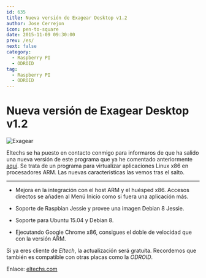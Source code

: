 ```yaml
---
id: 635
title: Nueva versión de Exagear Desktop v1.2
author: Jose Cerrejon
icon: pen-to-square
date: 2015-11-09 09:30:00
prev: /es/
next: false
category:
  - Raspberry PI
  - ODROID
tag:
  - Raspberry PI
  - ODROID
---
```


# Nueva versión de Exagear Desktop v1.2

![Exagear](/images/2015/06/ExaGear_Desktop_tr.png)

Eltechs se ha puesto en contacto conmigo para informaros de que ha salido una nueva versión de este programa que ya he comentado anteriormente [aquí](/post.php?id=573). Se trata de un programa para virtualizar aplicaciones Linux x86 en procesadores ARM. Las nuevas caracteristicas las vemos tras el salto.

- - -
* Mejora en la integración con el host ARM y el huésped x86. Accesos directos se añaden al Menú Inicio como si fuera una aplicación más.

* Soporte de Raspbian Jessie y provee una imagen Debian 8 Jessie.

* Soporte para Ubuntu 15.04 y Debian 8.

* Ejecutando Google Chrome x86, consigues el doble de velocidad que con la versión ARM.

Si ya eres cliente de *Eltech*, la actualización será gratuíta. Recordemos que también es compatible con otras placas como la *ODROID*.

Enlace: [eltechs.com](http://eltechs.com/run-x86-apps-on-raspberry-pi-odroid-and-other-arm-devices-with-exagear-desktop-v1-2/)